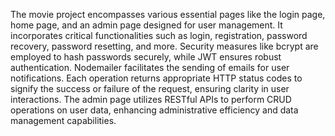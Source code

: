 The movie project encompasses various essential pages like the login page, home page, and an admin page designed for user management. It incorporates critical functionalities such as login, registration, password recovery, password resetting, and more. Security measures like bcrypt are employed to hash passwords securely, while JWT ensures robust authentication. Nodemailer facilitates the sending of emails for user notifications. Each operation returns appropriate HTTP status codes to signify the success or failure of the request, ensuring clarity in user interactions. The admin page utilizes RESTful APIs to perform CRUD operations on user data, enhancing administrative efficiency and data management capabilities.

